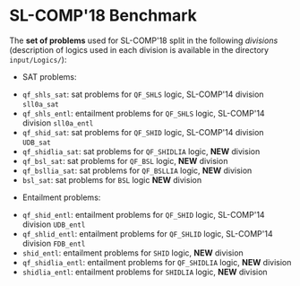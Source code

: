 # SL-COMP'18 Benchmark #

The **set of problems** used for SL-COMP'18
split in the following _divisions_
(description of logics used in each division is available
in the directory `input/Logics/`):

* SAT problems:
- `qf_shls_sat`: 
	sat problems for `QF_SHLS` logic, 
	SL-COMP'14 division `sll0a_sat`
- `qf_shls_entl`: 
	entailment problems for `QF_SHLS` logic, 
	SL-COMP'14 division `sll0a_entl`
- `qf_shid_sat`: 
	sat problems for `QF_SHID` logic, 
	SL-COMP'14 division `UDB_sat`
- `qf_shidlia_sat`: 
	sat problems for `QF_SHIDLIA` logic,
	**NEW** division
- `qf_bsl_sat`:
	sat problems for `QF_BSL` logic,
	**NEW** division
- `qf_bsllia_sat`:
	sat problems for `QF_BSLLIA` logic,
	**NEW** division
- `bsl_sat`:
	sat problems for `BSL` logic
	**NEW** division

* Entailment problems:
- `qf_shid_entl`: 
	entailment problems for `QF_SHID` logic, 
	SL-COMP'14 division `UDB_entl`
- `qf_shlid_entl`: 
	entailment problems for `QF_SHLID` logic, 
	SL-COMP'14 division `FDB_entl`
- `shid_entl`: 
	entailment problems for `SHID` logic,
	**NEW** division
- `qf_shidlia_entl`: 
	entailment problems for `QF_SHIDLIA` logic,
	**NEW** division
- `shidlia_entl`:
	entailment problems for `SHIDLIA` logic,
	**NEW** division


